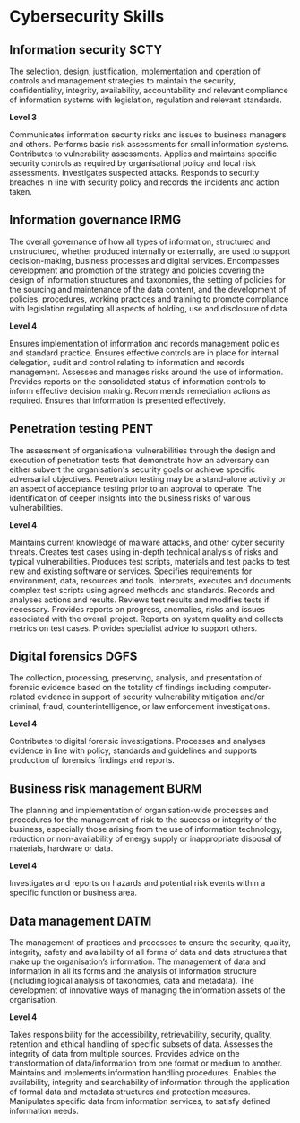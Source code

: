 # Cybersecurity Skills

## Information security SCTY

The selection, design, justification, implementation and operation of controls and management strategies to maintain the security, confidentiality, integrity, availability, accountability and relevant compliance of information systems with legislation, regulation and relevant standards.

**Level 3**

Communicates information security risks and issues to business managers and others. Performs basic risk assessments for small information systems. Contributes to vulnerability assessments. Applies and maintains specific security controls as required by organisational policy and local risk assessments. Investigates suspected attacks. Responds to security breaches in line with security policy and records the incidents and action taken.

## Information governance IRMG

The overall governance of how all types of information, structured and unstructured, whether produced internally or externally, are used to support decision-making, business processes and digital services. Encompasses development and promotion of the strategy and policies covering the design of information structures and taxonomies, the setting of policies for the sourcing and maintenance of the data content, and the development of policies, procedures, working practices and training to promote compliance with legislation regulating all aspects of holding, use and disclosure of data.

**Level 4**

Ensures implementation of information and records management policies and standard practice. Ensures effective controls are in place for internal delegation, audit and control relating to information and records management. Assesses and manages risks around the use of information. Provides reports on the consolidated status of information controls to inform effective decision making. Recommends remediation actions as required. Ensures that information is presented effectively.

## Penetration testing PENT

The assessment of organisational vulnerabilities through the design and execution of penetration tests that demonstrate how an adversary can either subvert the organisation's security goals or achieve specific adversarial objectives. Penetration testing may be a stand-alone activity or an aspect of acceptance testing prior to an approval to operate. The identification of deeper insights into the business risks of various vulnerabilities.

**Level 4**

Maintains current knowledge of malware attacks, and other cyber security threats. Creates test cases using in-depth technical analysis of risks and typical vulnerabilities. Produces test scripts, materials and test packs to test new and existing software or services. Specifies requirements for environment, data, resources and tools. Interprets, executes and documents complex test scripts using agreed methods and standards. Records and analyses actions and results. Reviews test results and modifies tests if necessary. Provides reports on progress, anomalies, risks and issues associated with the overall project. Reports on system quality and collects metrics on test cases. Provides specialist advice to support others.

## Digital forensics DGFS

The collection, processing, preserving, analysis, and presentation of forensic evidence based on the totality of findings including computer-related evidence in support of security vulnerability mitigation and/or criminal, fraud, counterintelligence, or law enforcement investigations.

**Level 4**

Contributes to digital forensic investigations. Processes and analyses evidence in line with policy, standards and guidelines and supports production of forensics findings and reports.

## Business risk management BURM

The planning and implementation of organisation-wide processes and procedures for the management of risk to the success or integrity of the business, especially those arising from the use of information technology, reduction or non-availability of energy supply or inappropriate disposal of materials, hardware or data.

**Level 4**

Investigates and reports on hazards and potential risk events within a specific function or business area.

## Data management DATM

The management of practices and processes to ensure the security, quality, integrity, safety and availability of all forms of data and data structures that make up the organisation’s information. The management of data and information in all its forms and the analysis of information structure (including logical analysis of taxonomies, data and metadata). The development of innovative ways of managing the information assets of the organisation.

**Level 4**

Takes responsibility for the accessibility, retrievability, security, quality, retention and ethical handling of specific subsets of data. Assesses the integrity of data from multiple sources. Provides advice on the transformation of data/information from one format or medium to another. Maintains and implements information handling procedures. Enables the availability, integrity and searchability of information through the application of formal data and metadata structures and protection measures. Manipulates specific data from information services, to satisfy defined information needs.
